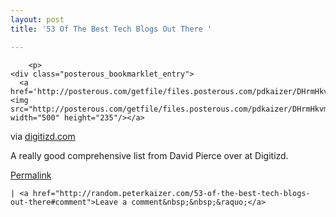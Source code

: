 ```yaml
---
layout: post
title: '53 Of The Best Tech Blogs Out There '

---
```



        <p>
	<div class="posterous_bookmarklet_entry">
      <a href='http://posterous.com/getfile/files.posterous.com/pdkaizer/DHrmHkvmragCqwEojErtkaebFkEEvbAdedcpGBkGjwEAaJBmxejHemABbmCh/media_httpwwwdigitizd_Htlzz.jpg.scaled1000.jpg'><img src="http://posterous.com/getfile/files.posterous.com/pdkaizer/DHrmHkvmragCqwEojErtkaebFkEEvbAdedcpGBkGjwEAaJBmxejHemABbmCh/media_httpwwwdigitizd_Htlzz.jpg.scaled500.jpg" width="500" height="235"/></a>


<div class="posterous_quote_citation">via <a href="http://www.digitizd.com/2010/02/23/53-of-the-best-tech-blogs-out-there/">digitizd.com</a></div>
    <p>A really good comprehensive list from David Pierce over at Digitizd.</p></div>
	
</p>

<p><a href="http://random.peterkaizer.com/53-of-the-best-tech-blogs-out-there">Permalink</a> 

	| <a href="http://random.peterkaizer.com/53-of-the-best-tech-blogs-out-there#comment">Leave a comment&nbsp;&nbsp;&raquo;</a>

</p>
      
